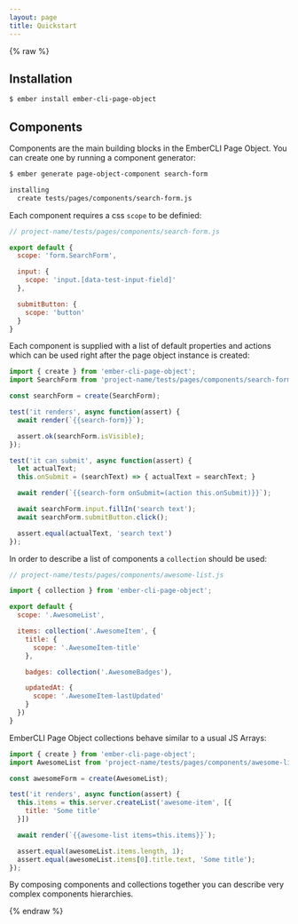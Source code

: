 ```yaml
---
layout: page
title: Quickstart
---
```


{% raw %}

## Installation

```bash
$ ember install ember-cli-page-object
```

## Components

Components are the main building blocks in the EmberCLI Page Object. You can create one by running a component generator:

```bash
$ ember generate page-object-component search-form

installing
  create tests/pages/components/search-form.js
```

Each component requires a css `scope` to be definied:

```js
// project-name/tests/pages/components/search-form.js

export default {
  scope: 'form.SearchForm',

  input: {
    scope: 'input.[data-test-input-field]'
  },

  submitButton: {
    scope: 'button'
  }
}
```

Each component is supplied with a list of default properties and actions which can be used right after the page object instance is created:

```js
import { create } from 'ember-cli-page-object';
import SearchForm from 'project-name/tests/pages/components/search-form';

const searchForm = create(SearchForm);

test('it renders', async function(assert) {
  await render(`{{search-form}}`);

  assert.ok(searchForm.isVisible);
});

test('it can submit', async function(assert) {
  let actualText;
  this.onSubmit = (searchText) => { actualText = searchText; }

  await render(`{{search-form onSubmit=(action this.onSubmit)}}`);

  await searchForm.input.fillIn('search text');
  await searchForm.submitButton.click();

  assert.equal(actualText, 'search text')
});
```

In order to describe a list of components a `collection` should be used:

```js
// project-name/tests/pages/components/awesome-list.js

import { collection } from 'ember-cli-page-object';

export default {
  scope: '.AwesomeList',

  items: collection('.AwesomeItem', {
    title: {
      scope: '.AwesomeItem-title'
    },

    badges: collection('.AwesomeBadges'),

    updatedAt: {
      scope: '.AwesomeItem-lastUpdated'
    }
  })
}
```

EmberCLI Page Object collections behave similar to a usual JS Arrays:

```js
import { create } from 'ember-cli-page-object';
import AwesomeList from 'project-name/tests/pages/components/awesome-list';

const awesomeForm = create(AwesomeList);

test('it renders', async function(assert) {
  this.items = this.server.createList('awesome-item', [{
    title: 'Some title'
  }])

  await render(`{{awesome-list items=this.items}}`);

  assert.equal(awesomeList.items.length, 1);
  assert.equal(awesomeList.items[0].title.text, 'Some title');
});
```

By composing components and collections together you can describe very complex components hierarchies.


{% endraw %}
